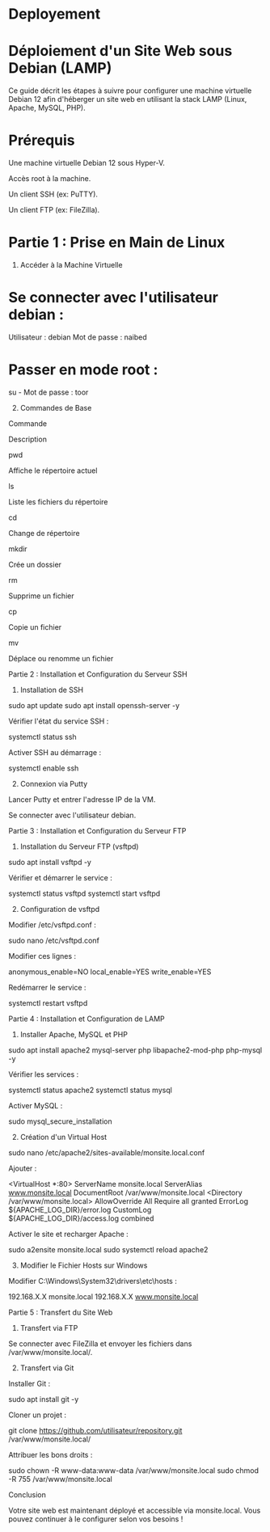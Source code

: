 # Deployement

# Déploiement d'un Site Web sous Debian (LAMP)

Ce guide décrit les étapes à suivre pour configurer une machine virtuelle Debian 12 afin d'héberger un site web en utilisant la stack LAMP (Linux, Apache, MySQL, PHP).

# Prérequis

Une machine virtuelle Debian 12 sous Hyper-V.

Accès root à la machine.

Un client SSH (ex: PuTTY).

Un client FTP (ex: FileZilla).

# Partie 1 : Prise en Main de Linux

1. Accéder à la Machine Virtuelle

# Se connecter avec l'utilisateur debian :

Utilisateur : debian
Mot de passe : naibed

# Passer en mode root :

su -
Mot de passe : toor

2. Commandes de Base

Commande

Description

pwd

Affiche le répertoire actuel

ls

Liste les fichiers du répertoire

cd

Change de répertoire

mkdir

Crée un dossier

rm

Supprime un fichier

cp

Copie un fichier

mv

Déplace ou renomme un fichier

Partie 2 : Installation et Configuration du Serveur SSH

1. Installation de SSH

sudo apt update
sudo apt install openssh-server -y

Vérifier l'état du service SSH :

systemctl status ssh

Activer SSH au démarrage :

systemctl enable ssh

2. Connexion via Putty

Lancer Putty et entrer l'adresse IP de la VM.

Se connecter avec l'utilisateur debian.

Partie 3 : Installation et Configuration du Serveur FTP

1. Installation du Serveur FTP (vsftpd)

sudo apt install vsftpd -y

Vérifier et démarrer le service :

systemctl status vsftpd
systemctl start vsftpd

2. Configuration de vsftpd

Modifier /etc/vsftpd.conf :

sudo nano /etc/vsftpd.conf

Modifier ces lignes :

anonymous_enable=NO
local_enable=YES
write_enable=YES

Redémarrer le service :

systemctl restart vsftpd

Partie 4 : Installation et Configuration de LAMP

1. Installer Apache, MySQL et PHP

sudo apt install apache2 mysql-server php libapache2-mod-php php-mysql -y

Vérifier les services :

systemctl status apache2
systemctl status mysql

Activer MySQL :

sudo mysql_secure_installation

2. Création d'un Virtual Host

sudo nano /etc/apache2/sites-available/monsite.local.conf

Ajouter :

<VirtualHost *:80>
    ServerName monsite.local
    ServerAlias www.monsite.local
    DocumentRoot /var/www/monsite.local
    <Directory /var/www/monsite.local>
        AllowOverride All
        Require all granted
    </Directory>
    ErrorLog ${APACHE_LOG_DIR}/error.log
    CustomLog ${APACHE_LOG_DIR}/access.log combined
</VirtualHost>

Activer le site et recharger Apache :

sudo a2ensite monsite.local
sudo systemctl reload apache2

3. Modifier le Fichier Hosts sur Windows

Modifier C:\Windows\System32\drivers\etc\hosts :

192.168.X.X monsite.local
192.168.X.X www.monsite.local

Partie 5 : Transfert du Site Web

1. Transfert via FTP

Se connecter avec FileZilla et envoyer les fichiers dans /var/www/monsite.local/.

2. Transfert via Git

Installer Git :

sudo apt install git -y

Cloner un projet :

git clone https://github.com/utilisateur/repository.git /var/www/monsite.local/

Attribuer les bons droits :

sudo chown -R www-data:www-data /var/www/monsite.local
sudo chmod -R 755 /var/www/monsite.local

Conclusion

Votre site web est maintenant déployé et accessible via monsite.local. Vous pouvez continuer à le configurer selon vos besoins !


